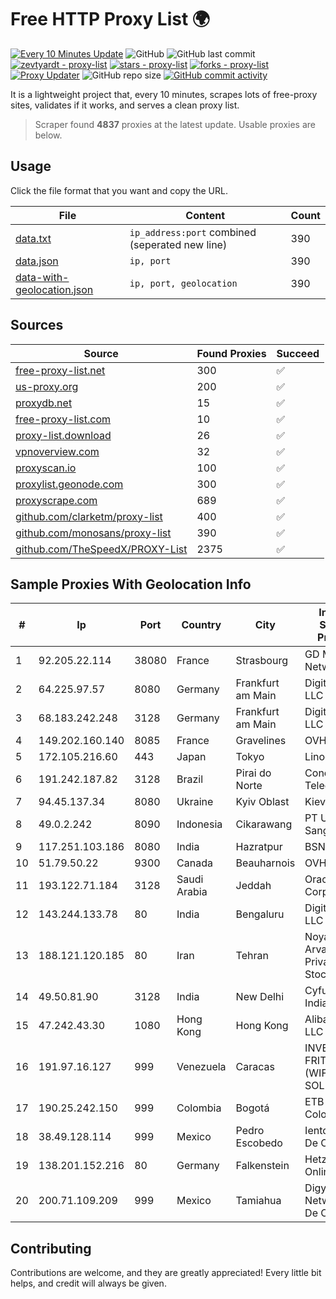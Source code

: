 
# Free HTTP Proxy List 🌍

[![Every 10 Minutes Update](https://github.com/mertguvencli/http-proxy-list/actions/workflows/main.yml/badge.svg?branch=main)](https://github.com/mertguvencli/http-proxy-list/actions/workflows/main.yml)
![GitHub](https://img.shields.io/github/license/mertguvencli/http-proxy-list)
![GitHub last commit](https://img.shields.io/github/last-commit/mertguvencli/http-proxy-list)
[![zevtyardt - proxy-list](https://img.shields.io/static/v1?label=zevtyardt&message=proxy-list&color=blue&logo=github)](https://github.com/zevtyardt/proxy-list "Go to GitHub repo")
[![stars - proxy-list](https://img.shields.io/github/stars/zevtyardt/proxy-list?style=social)](https://github.com/zevtyardt/proxy-list)
[![forks - proxy-list](https://img.shields.io/github/forks/zevtyardt/proxy-list?style=social)](https://github.com/zevtyardt/proxy-list)
[![Proxy Updater](https://github.com/zevtyardt/proxy-list/workflows/Proxy%20Updater/badge.svg)](https://github.com/zevtyardt/proxy-list/actions?query=workflow:"Proxy+Updater")
![GitHub repo size](https://img.shields.io/github/repo-size/zevtyardt/proxy-list)
[![GitHub commit activity](https://img.shields.io/github/commit-activity/m/zevtyardt/proxy-list?logo=commits)](https://github.com/zevtyardt/proxy-list/commits/main)

It is a lightweight project that, every 10 minutes, scrapes lots of free-proxy sites, validates if it works, and serves a clean proxy list.

> Scraper found **4837** proxies at the latest update. Usable proxies are below.

## Usage

Click the file format that you want and copy the URL.

|File|Content|Count|
|----|-------|-----|
|[data.txt](https://raw.githubusercontent.com/mertguvencli/http-proxy-list/main/proxy-list/data.txt)|`ip_address:port` combined (seperated new line)|390|
|[data.json](https://raw.githubusercontent.com/mertguvencli/http-proxy-list/main/proxy-list/data.json)|`ip, port`|390|
|[data-with-geolocation.json](https://raw.githubusercontent.com/mertguvencli/http-proxy-list/main/proxy-list/data-with-geolocation.json)|`ip, port, geolocation`|390|

## Sources

|Source|Found Proxies|Succeed|
|------|-------------|-------|
|[free-proxy-list.net](https://free-proxy-list.net)|300|✅|
|[us-proxy.org](https://www.us-proxy.org)|200|✅|
|[proxydb.net](http://proxydb.net)|15|✅|
|[free-proxy-list.com](https://free-proxy-list.com/?page=&port=&type%5B%5D=http&type%5B%5D=https&up_time=0&search=Search)|10|✅|
|[proxy-list.download](https://www.proxy-list.download/HTTP)|26|✅|
|[vpnoverview.com](https://vpnoverview.com/privacy/anonymous-browsing/free-proxy-servers)|32|✅|
|[proxyscan.io](https://www.proxyscan.io)|100|✅|
|[proxylist.geonode.com](https://proxylist.geonode.com/api/proxy-list?limit=300&page=1&sort_by=lastChecked&sort_type=desc&protocols=http,https)|300|✅|
|[proxyscrape.com](https://api.proxyscrape.com/v2/?request=displayproxies&protocol=http&timeout=10000&country=all&ssl=all&anonymity=all)|689|✅|
|[github.com/clarketm/proxy-list](https://raw.githubusercontent.com/clarketm/proxy-list/master/proxy-list-raw.txt)|400|✅|
|[github.com/monosans/proxy-list](https://raw.githubusercontent.com/monosans/proxy-list/main/proxies/http.txt)|390|✅|
|[github.com/TheSpeedX/PROXY-List](https://raw.githubusercontent.com/TheSpeedX/PROXY-List/master/http.txt)|2375|✅|


## Sample Proxies With Geolocation Info

|#|Ip|Port|Country|City|Internet Service Provider|
|-|--|----|-------|----|-------------------------|
|1|92.205.22.114|38080|France|Strasbourg|GD MASS Network|
|2|64.225.97.57|8080|Germany|Frankfurt am Main|DigitalOcean, LLC|
|3|68.183.242.248|3128|Germany|Frankfurt am Main|DigitalOcean, LLC|
|4|149.202.160.140|8085|France|Gravelines|OVH SAS|
|5|172.105.216.60|443|Japan|Tokyo|Linode, LLC|
|6|191.242.187.82|3128|Brazil|Pirai do Norte|Conect Telecom|
|7|94.45.137.34|8080|Ukraine|Kyiv Oblast|Kievline LLC|
|8|49.0.2.242|8090|Indonesia|Cikarawang|PT Usaha Adi Sanggoro|
|9|117.251.103.186|8080|India|Hazratpur|BSNL Internet|
|10|51.79.50.22|9300|Canada|Beauharnois|OVH SAS|
|11|193.122.71.184|3128|Saudi Arabia|Jeddah|Oracle Corporation|
|12|143.244.133.78|80|India|Bengaluru|DigitalOcean, LLC|
|13|188.121.120.185|80|Iran|Tehran|Noyan Abr Arvan Co. ( Private Joint Stock)|
|14|49.50.81.90|3128|India|New Delhi|Cyfuture India Pvt. Ltd.|
|15|47.242.43.30|1080|Hong Kong|Hong Kong|Alibaba.com LLC|
|16|191.97.16.127|999|Venezuela|Caracas|INVERSIONES FRITZ 78 C.A.(WIFI SOLUTION)|
|17|190.25.242.150|999|Colombia|Bogotá|ETB - Colombia|
|18|38.49.128.114|999|Mexico|Pedro Escobedo|Ientc S De RL De CV|
|19|138.201.152.216|80|Germany|Falkenstein|Hetzner Online GmbH|
|20|200.71.109.209|999|Mexico|Tamiahua|Digy Networks S.A De C.V|



## Contributing

Contributions are welcome, and they are greatly appreciated! Every
little bit helps, and credit will always be given.


